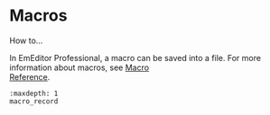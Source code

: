 # Macros

How to...

In EmEditor Professional, a macro can be saved into a file. For more
information about macros, see [Macro \
Reference](../../macro/index).


```{toctree}
:maxdepth: 1
macro_record
```
